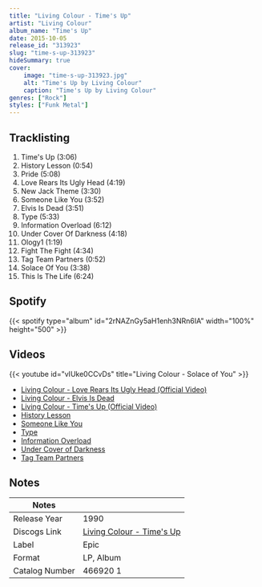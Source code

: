 ```yaml
---
title: "Living Colour - Time's Up"
artist: "Living Colour"
album_name: "Time's Up"
date: 2015-10-05
release_id: "313923"
slug: "time-s-up-313923"
hideSummary: true
cover:
    image: "time-s-up-313923.jpg"
    alt: "Time's Up by Living Colour"
    caption: "Time's Up by Living Colour"
genres: ["Rock"]
styles: ["Funk Metal"]
---
```

## Tracklisting
1. Time's Up (3:06)
2. History Lesson (0:54)
3. Pride (5:08)
4. Love Rears Its Ugly Head (4:19)
5. New Jack Theme (3:30)
6. Someone Like You (3:52)
7. Elvis Is Dead (3:51)
8. Type (5:33)
9. Information Overload (6:12)
10. Under Cover Of Darkness (4:18)
11. Ology1 (1:19)
12. Fight The Fight (4:34)
13. Tag Team Partners (0:52)
14. Solace Of You (3:38)
15. This Is The Life (6:24)
## Spotify
{{< spotify type="album" id="2rNAZnGy5aH1enh3NRn6IA" width="100%" height="500" >}}

## Videos
{{< youtube id="vIUke0CCvDs" title="Living Colour - Solace of You" >}}
- [Living Colour - Love Rears Its Ugly Head (Official Video)](https://www.youtube.com/watch?v=MQcPB1WkISI)
- [Living Colour - Elvis Is Dead](https://www.youtube.com/watch?v=8nvpRkn_R5g)
- [Living Colour - Time's Up (Official Video)](https://www.youtube.com/watch?v=0YAA7nivQng)
- [History Lesson](https://www.youtube.com/watch?v=mbPUQMez-UQ)
- [Someone Like You](https://www.youtube.com/watch?v=G5tGZFon4kQ)
- [Type](https://www.youtube.com/watch?v=1-OGHe7EQ9I)
- [Information Overload](https://www.youtube.com/watch?v=CoZlttsXcn0)
- [Under Cover of Darkness](https://www.youtube.com/watch?v=fueAMsAUUbk)
- [Tag Team Partners](https://www.youtube.com/watch?v=o3DlvVupc_U)

## Notes
| Notes          |             |
| ---------------| ----------- |
| Release Year   | 1990 |
| Discogs Link   | [Living Colour - Time's Up](https://www.discogs.com/release/313923-Living-Colour-Times-Up) |
| Label          | Epic |
| Format         | LP, Album |
| Catalog Number | 466920 1 |


